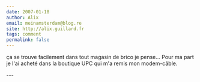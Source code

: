```yaml
---
date: 2007-01-18
author: Alix
email: meinamsterdam@blog.re
site: http://alix.guillard.fr
tags: comment
permalink: false
---
```


<p>ça se trouve facilement dans tout magasin de brico je pense... Pour ma part je l'ai acheté dans la boutique UPC qui m'a remis mon modem-câble.</p>
---
